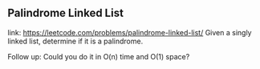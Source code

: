 ## Palindrome Linked List 
link: <https://leetcode.com/problems/palindrome-linked-list/>
Given a singly linked list, determine if it is a palindrome.

Follow up:
Could you do it in O(n) time and O(1) space?